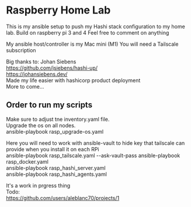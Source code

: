 # Raspberry Home Lab

This is my ansible setup to push my Hashi stack configuration to my home lab. Build on raspberry pi 3 and 4
Feel free to comment on anything

My ansible host/controller is my Mac mini (M1)
You will need a Tailscale subscription

Big thanks to:
Johan Siebens  
https://github.com/jsiebens/hashi-up/  
https://johansiebens.dev/  
Made my life easier with hashicorp product deployment  
More to come...


## Order to run my scripts
Make sure to adjust tne inventory.yaml file.  
Upgrade the os on all nodes.  
ansible-playbook rasp_upgrade-os.yaml  

Here you will need to work with ansible-vault to hide key that tailscale can provide when you install it on each RPi  
ansible-playbook rasp_tailscale.yaml --ask-vault-pass 
ansible-playbook rasp_docker.yaml  
ansible-playbook rasp_hashi_server.yaml  
ansible-playbook rasp_hashi_agents.yaml  



It's a work in prgress thing  
Todo:  
https://github.com/users/aleblanc70/projects/1
